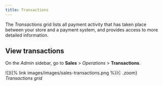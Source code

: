 ```yaml
---
title: Transactions
---
```


The _Transactions_ grid lists all payment activity that has taken place between your store and a payment system, and provides access to more detailed information.

## View transactions

On the _Admin_ sidebar, go to **Sales** > _Operations_ > **Transactions**.

![]({% link images/images/sales-transactions.png %}){: .zoom}
_Transactions grid_
